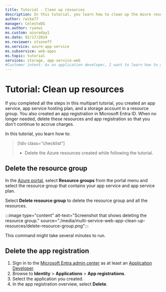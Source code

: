 ```yaml
---
title: Tutorial - Clean up resources
description: In this tutorial, you learn how to clean up the Azure resources allocated while creating the web app.
author: rwike77
manager: CelesteDG
ms.author: ryanwi
ms.custom: azureday1
ms.date: 02/17/2024
ms.reviewer: stsoneff
ms.service: azure-app-service
ms.subservice: web-apps
ms.topic: tutorial
services: storage, app-service-web
#Customer intent: As an application developer, I want to learn how to access Azure Storage for an app using managed identities.
---
```


# Tutorial: Clean up resources

If you completed all the steps in this multipart tutorial, you created an app service, app service hosting plan, and a storage account in a resource group. You also created an app registration in Microsoft Entra ID. When no longer needed, delete these resources and app registration so that you don't continue to accrue charges.

In this tutorial, you learn how to:

> [!div class="checklist"]
>
> * Delete the Azure resources created while following the tutorial.

## Delete the resource group

In the [Azure portal](https://portal.azure.com), select **Resource groups** from the portal menu and select the resource group that contains your app service and app service plan.

Select **Delete resource group** to delete the resource group and all the resources.

:::image type="content" alt-text="Screenshot that shows deleting the resource group." source="./media/multi-service-web-app-clean-up-resources/delete-resource-group.png":::

This command might take several minutes to run.

## Delete the app registration

1. Sign in to the [Microsoft Entra admin center](https://entra.microsoft.com) as at least an [Application Developer](~/identity/role-based-access-control/permissions-reference.md#application-developer).
1. Browse to **Identity** > **Applications** > **App registrations**. 
1. Select the application you created.
1. In the app registration overview, select **Delete**.
